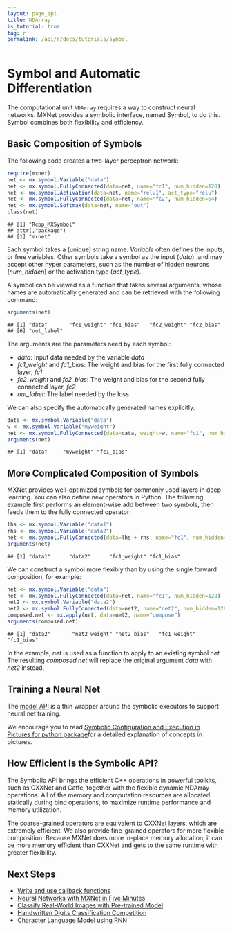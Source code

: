 ```yaml
---
layout: page_api
title: NDArray
is_tutorial: true
tag: r
permalink: /api/r/docs/tutorials/symbol
---
```

<!--- Licensed to the Apache Software Foundation (ASF) under one -->
<!--- or more contributor license agreements.  See the NOTICE file -->
<!--- distributed with this work for additional information -->
<!--- regarding copyright ownership.  The ASF licenses this file -->
<!--- to you under the Apache License, Version 2.0 (the -->
<!--- "License"); you may not use this file except in compliance -->
<!--- with the License.  You may obtain a copy of the License at -->

<!---   http://www.apache.org/licenses/LICENSE-2.0 -->

<!--- Unless required by applicable law or agreed to in writing, -->
<!--- software distributed under the License is distributed on an -->
<!--- "AS IS" BASIS, WITHOUT WARRANTIES OR CONDITIONS OF ANY -->
<!--- KIND, either express or implied.  See the License for the -->
<!--- specific language governing permissions and limitations -->
<!--- under the License. -->

# Symbol and Automatic Differentiation

The computational unit `NDArray` requires a way to construct neural networks. MXNet provides a symbolic interface, named Symbol, to do this. Symbol combines both flexibility and efficiency.

## Basic Composition of Symbols

The following code creates a two-layer perceptron network:


```r
require(mxnet)
net <- mx.symbol.Variable("data")
net <- mx.symbol.FullyConnected(data=net, name="fc1", num_hidden=128)
net <- mx.symbol.Activation(data=net, name="relu1", act_type="relu")
net <- mx.symbol.FullyConnected(data=net, name="fc2", num_hidden=64)
net <- mx.symbol.Softmax(data=net, name="out")
class(net)
```

```
## [1] "Rcpp_MXSymbol"
## attr(,"package")
## [1] "mxnet"
```

Each symbol takes a (unique) string name. *Variable* often defines the inputs,
or free variables. Other symbols take a symbol as the input (*data*),
and may accept other hyper parameters, such as the number of hidden neurons (*num_hidden*)
or the activation type (*act_type*).

A symbol can be viewed as a function that takes several arguments, whose
names are automatically generated and can be retrieved with the following command:


```r
arguments(net)
```

```
## [1] "data"       "fc1_weight" "fc1_bias"   "fc2_weight" "fc2_bias"
## [6] "out_label"
```

The arguments are the parameters need by each symbol:

- *data*: Input data needed by the variable *data*
- *fc1_weight* and *fc1_bias*: The weight and bias for the first fully connected layer, *fc1*
- *fc2_weight* and *fc2_bias*: The weight and bias for the second fully connected layer, *fc2*
- *out_label*: The label needed by the loss

We can also specify the automatically generated names explicitly:


```r
data <- mx.symbol.Variable("data")
w <- mx.symbol.Variable("myweight")
net <- mx.symbol.FullyConnected(data=data, weight=w, name="fc1", num_hidden=128)
arguments(net)
```

```
## [1] "data"     "myweight" "fc1_bias"
```

## More Complicated Composition of Symbols

MXNet provides well-optimized symbols for
commonly used layers in deep learning. You can also define new operators
in Python. The following example first performs an element-wise add between two
symbols, then feeds them to the fully connected operator:


```r
lhs <- mx.symbol.Variable("data1")
rhs <- mx.symbol.Variable("data2")
net <- mx.symbol.FullyConnected(data=lhs + rhs, name="fc1", num_hidden=128)
arguments(net)
```

```
## [1] "data1"      "data2"      "fc1_weight" "fc1_bias"
```

We can construct a symbol more flexibly than by using the single
forward composition, for example:


```r
net <- mx.symbol.Variable("data")
net <- mx.symbol.FullyConnected(data=net, name="fc1", num_hidden=128)
net2 <- mx.symbol.Variable("data2")
net2 <- mx.symbol.FullyConnected(data=net2, name="net2", num_hidden=128)
composed.net <- mx.apply(net, data=net2, name="compose")
arguments(composed.net)
```

```
## [1] "data2"       "net2_weight" "net2_bias"   "fc1_weight"  "fc1_bias"
```

In the example, *net* is used as a function to apply to an existing symbol
*net*. The resulting *composed.net* will replace the original argument *data* with
*net2* instead.

## Training a Neural Net

The [model API](https://github.com/apache/incubator-mxnet/blob/master/R-package/R/model.R) is a thin wrapper around the symbolic executors to support neural net training.

We encourage you to read [Symbolic Configuration and Execution in Pictures for python package](../../api/python/symbol_in_pictures/symbol_in_pictures.md)for a detailed explanation of concepts in pictures.

## How Efficient Is the Symbolic API?

The Symbolic API brings the efficient C++
operations in powerful toolkits, such as CXXNet and Caffe, together with the
flexible dynamic NDArray operations. All of the memory and computation resources are
allocated statically during bind operations, to maximize runtime performance and memory
utilization.

The coarse-grained operators are equivalent to CXXNet layers, which are
extremely efficient.  We also provide fine-grained operators for more flexible
composition. Because MXNet does more in-place memory allocation, it can
be more memory efficient than CXXNet and gets to the same runtime with
greater flexibility.

## Next Steps
* [Write and use callback functions](https://mxnet.io/tutorials/r/CallbackFunction.html)
* [Neural Networks with MXNet in Five Minutes](https://mxnet.io/tutorials/r/fiveMinutesNeuralNetwork.html)
* [Classify Real-World Images with Pre-trained Model](https://mxnet.io/tutorials/r/classifyRealImageWithPretrainedModel.html)
* [Handwritten Digits Classification Competition](https://mxnet.io/tutorials/r/mnistCompetition.html)
* [Character Language Model using RNN](https://mxnet.io/tutorials/r/charRnnModel.html)
